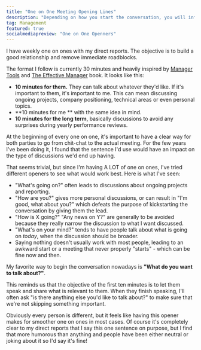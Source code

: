 ```yaml
---
title: "One on One Meeting Opening Lines"
description: "Depending on how you start the conversation, you will influence what will be discussed in your 1:1. Here are my learnings and the way I do it nowadays."
tag: Management
featured: true
socialmediapreview: "One on One Openners"
---
```


I have weekly one on ones with my direct reports. The objective is to build a good relationship and remove immediate roadblocks.

The format I follow is currently 30 minutes and heavily inspired by [Manager Tools][1] and [The Effective Manager][2] book. It looks like this:

- **10 minutes for them.** They can talk about whatever they'd like. If it's important to them, it's important to me. This can mean discussing ongoing projects, company positioning, technical areas or even personal topics.
- **10 minutes for me ** with the same idea in mind.
- **10 minutes for the long term**, basically discussions to avoid any surprises during yearly performance reviews.

At the beginning of every one on one, it's important to have a clear way for both parties to go from chit-chat to the actual meeting. For the few years I've been doing it, I found that the sentence I'd use would have an impact on the type of discussions we'd end up having.

That seems trivial, but since I'm having A LOT of one on ones, I've tried different openers to see what would work best. Here is what I've seen:

- "What's going on?" often leads to discussions about ongoing projects and reporting.
- "How are you?" gives more personal discussions, or can result in "I'm good, what about you?" which defeats the purpose of kickstarting the conversation by giving them the lead.
- "How is X going?" "Any news on Y?" are generally to be avoided because they really narrow the discussion to what I want discussed.
- "What's on your mind?" tends to have people talk about what is going on _today_, when the discussion should be broader.
- Saying nothing doesn't usually work with most people, leading to an awkward start or a meeting that never properly "starts" - which can be fine now and then.

My favorite way to begin the conversation nowadays is **"What do you want to talk about?"**.

This reminds us that the objective of the first ten minutes is to let them speak and share what is relevant to them. When they finish speaking, I'll often ask "is there anything else you'd like to talk about?" to make sure that we're not skipping something important.

Obviously every person is different, but it feels like having this opener makes for smoother one on ones in most cases. Of course it's completely clear to my direct reports that I say this one sentence on purpose, but I find that more humorous than anything and people have been either neutral or joking about it so I'd say it's fine!




[1]:	https://www.manager-tools.com/2005/07/the-single-most-effective-management-tool-part-1
[2]:	https://amzn.to/2Y6WW8M
